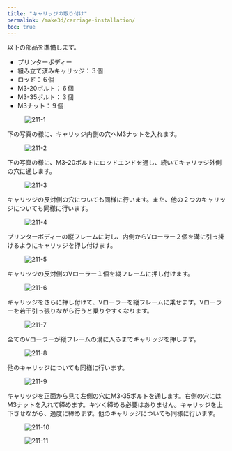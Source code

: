 ```yaml
---
title: "キャリッジの取り付け"
permalink: /make3d/carriage-installation/
toc: true
---
```

以下の部品を準備します。

- プリンターボディー
- 組み立て済みキャリッジ：３個
- ロッド：６個
- M3-20ボルト：６個
- M3-35ボルト：３個
- M3ナット：９個

<figure>
  <img src="{{ '/assets/images/make3d/211/211-1.webp' | relative_url }}" alt="211-1">
</figure>

下の写真の様に、キャリッジ内側の穴へM3ナットを入れます。

<figure>
  <img src="{{ '/assets/images/make3d/211/211-2.webp' | relative_url }}" alt="211-2">
</figure>

下の写真の様に、M3-20ボルトにロッドエンドを通し、続いてキャリッジ外側の穴に通します。

<figure>
  <img src="{{ '/assets/images/make3d/211/211-3.webp' | relative_url }}" alt="211-3">
</figure>

キャリッジの反対側の穴についても同様に行います。また、他の２つのキャリッジについても同様に行います。

<figure>
  <img src="{{ '/assets/images/make3d/211/211-4.webp' | relative_url }}" alt="211-4">
</figure>

プリンターボディーの縦フレームに対し、内側からVローラー２個を溝に引っ掛けるようにキャリッジを押し付けます。

<figure>
  <img src="{{ '/assets/images/make3d/211/211-5.webp' | relative_url }}" alt="211-5">
</figure>

キャリッジの反対側のVローラー１個を縦フレームに押し付けます。

<figure>
  <img src="{{ '/assets/images/make3d/211/211-6.webp' | relative_url }}" alt="211-6">
</figure>

キャリッジをさらに押し付けて、Vローラーを縦フレームに乗せます。Vローラーを若干引っ張りながら行うと乗りやすくなります。

<figure>
  <img src="{{ '/assets/images/make3d/211/211-7.webp' | relative_url }}" alt="211-7">
</figure>

全てのVローラーが縦フレームの溝に入るまでキャリッジを押します。

<figure>
  <img src="{{ '/assets/images/make3d/211/211-8.webp' | relative_url }}" alt="211-8">
</figure>

他のキャリッジについても同様に行います。

<figure>
  <img src="{{ '/assets/images/make3d/211/211-9.webp' | relative_url }}" alt="211-9">
</figure>

キャリッジを正面から見て左側の穴にM3-35ボルトを通します。右側の穴にはM3ナットを入れて締めます。キツく締める必要はありません。キャリッジを上下させながら、適度に締めます。他のキャリッジについても同様に行います。

<figure>
  <img src="{{ '/assets/images/make3d/211/211-10.webp' | relative_url }}" alt="211-10">
</figure>

<figure>
  <img src="{{ '/assets/images/make3d/211/211-11.webp' | relative_url }}" alt="211-11">
</figure>

